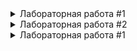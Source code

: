 <details>
  <summary>Лабораторная работа #1</summary>

  ![1](/lab1_1.png)  
  ////////////////////////////////////////////////////////////////////////////////////////////
  ![2](/lab1_2.png)  
  ////////////////////////////////////////////////////////////////////////////////////////////
  ![3](/lab1_3.png)  
  ////////////////////////////////////////////////////////////////////////////////////////////
  ![4](/lab1_4.png)  
  ////////////////////////////////////////////////////////////////////////////////////////////
  ![5](/lab1_5.png)  
  ////////////////////////////////////////////////////////////////////////////////////////////
  ![6](/lab1_6.png)  
  ////////////////////////////////////////////////////////////////////////////////////////////
  ![7](/lab1_7.png)  
  ////////////////////////////////////////////////////////////////////////////////////////////
  ![8](/lab1_8.png)  
  ////////////////////////////////////////////////////////////////////////////////////////////
  ![9](/lab1_9.png)  
  ////////////////////////////////////////////////////////////////////////////////////////////
  ![10](/lab1_10.png)  

</details>
<details>
  <summary>Лабораторная работа #2</summary>

  ![1](/lab2_1.png)  
  ////////////////////////////////////////////////////////////////////////////////////////////
  ![2](/lab2_2.png)  
  ////////////////////////////////////////////////////////////////////////////////////////////
  ![3](/lab2_3.png)  
  ////////////////////////////////////////////////////////////////////////////////////////////
  ![5](/lab2_5.png)  
  ////////////////////////////////////////////////////////////////////////////////////////////
  ![6](/lab2_6.png)  
  ////////////////////////////////////////////////////////////////////////////////////////////
  ![7](/lab2_7.png)  
  ////////////////////////////////////////////////////////////////////////////////////////////
  ![8](/lab2_8.png)  
  ////////////////////////////////////////////////////////////////////////////////////////////
  ![9](/lab2_9.png)  
  ////////////////////////////////////////////////////////////////////////////////////////////
  ![10](/lab2_10.png)  
  ////////////////////////////////////////////////////////////////////////////////////////////
  ![11](/lab2_11.png)  
  ////////////////////////////////////////////////////////////////////////////////////////////
  ![12](/lab2_12.png)  

  СНАЧАЛА СДЕЛАЛ С find, ОДНАКО ПРОЧИТАВ ВСПОМНИЛ, ЧТО НАДО БЕЗ НЕГО, ПОЭТОМУ СДЕЛАЛ И ТАК И ПО-ДРУГОМУ ПО-ДРУГОМУ НИЖЕ  
  ////////////////////////////////////////////////////////////////////////////////////////////
  ![13](/lab2_13.png)  
  ////////////////////////////////////////////////////////////////////////////////////////////
  ВРОДЕ БЫ ТОЛЬКО ТАК МОЖНО БЕЗ grep, find  
  ![14](/lab2_14.png)  

</details>

<details>
  <summary>Лабораторная работа #1</summary>

  ![1](lab3/lab3_1.png)  
  ////////////////////////////////////////////////////////////////////////////////////////////
  ![2](lab3/lab3_2.png)  
  ////////////////////////////////////////////////////////////////////////////////////////////
  ![3](lab3/lab3_3.png)  
  ////////////////////////////////////////////////////////////////////////////////////////////
  ![4](lab3/lab3_4.png)  
  ////////////////////////////////////////////////////////////////////////////////////////////
  ![5](lab3/lab3_5.png)  
  ////////////////////////////////////////////////////////////////////////////////////////////
  ![6](lab3/lab3_6.png)  
  ////////////////////////////////////////////////////////////////////////////////////////////
  ![7](lab3/lab3_7.png)  
  ////////////////////////////////////////////////////////////////////////////////////////////
  ![8](lab3/lab3_8.png)  
  ////////////////////////////////////////////////////////////////////////////////////////////
  ![9](lab3/lab3_9.png)  
  ////////////////////////////////////////////////////////////////////////////////////////////
  ![10](lab3/lab3_10.png)  

</details>

